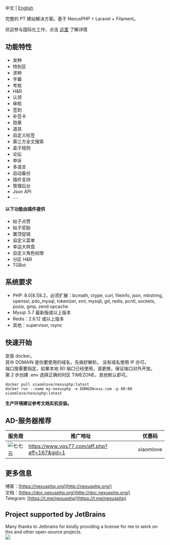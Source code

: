 中文 | [English](/README-EN.md)

完整的 PT 建站解决方案。基于 NexusPHP + Laravel + Filament。

欢迎参与国际化工作，点击 [这里](https://github.com/xiaomlove/nexusphp/discussions/193) 了解详情

## 功能特性
- 发种
- 特别区  
- 求种
- 字幕
- 考核
- H&R
- 认领
- 审核  
- 签到
- 补签卡  
- 勋章
- 道具 
- 自定义标签
- 第三方全文搜索
- 盒子规则  
- 论坛 
- 申诉  
- 多语言
- 自动备份
- 插件支持  
- 管理后台  
- Json API
- ....

#### 以下功能由插件提供
- 帖子点赞
- 帖子奖励
- 置顶促销
- 自定义菜单
- 幸运大转盘
- 自定义角色权限
- 分区 H&R
- TGBot

## 系统要求
- PHP: 8.0|8.1|8.2，必须扩展：bcmath, ctype, curl, fileinfo, json, mbstring, openssl, pdo_mysql, tokenizer, xml, mysqli, gd, redis, pcntl, sockets, posix, gmp, zend opcache
- Mysql: 5.7 最新版或以上版本
- Redis：2.6.12 或以上版本
- 其他：supervisor, rsync

## 快速开始
安装 docker。  
其中 DOMAIN 是你要使用的域名，先做好解析。 没有域名使用 IP 亦可。   
端口按需要指定，如果本地 80 端口已经使用，请更换，保证端口对外开放。  
第 2 步创建 .env 选择正确的时区 TIMEZONE，其他默认即可。
```
docker pull xiaomlove/nexusphp:latest
docker run --name my-nexusphp -e DOMAIN=xxx.com -p 80:80 xiaomlove/nexusphp:latest
```
**生产环境建议参考文档实机安装。**

## AD-服务器推荐
|服务商| 推广地址 |优惠码|
|---|---|---|
|![七七云](https://www.vps77.com/templates/logo.png)   |https://www.vps77.com/aff.php?aff=167&gid=1|xiaomlove|

## 更多信息
博客：[https://nexusphp.org](http://nexusphp.org/)  
文档：[https://doc.nexusphp.org](http://doc.nexusphp.org/)  
Telegram: [https://t.me/nexusphp](https://t.me/nexusphp)  

## Project supported by JetBrains
Many thanks to Jetbrains for kindly providing a license for me to work on this and other open-source projects.  
[![](https://resources.jetbrains.com/storage/products/company/brand/logos/jb_beam.svg)](https://www.jetbrains.com/?from=https://github.com/xiaomlove/nexusphp)

